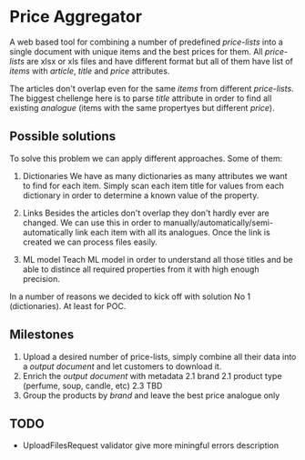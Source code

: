 # Price Aggregator

A web based tool for combining a number of predefined _price-lists_ into a single document with unique items and the best prices for them. All _price-lists_ are xlsx or xls files and have different format but all of them have list of _items_ with _article_, _title_ and _price_ attributes.

The articles don't overlap even for the same _items_ from different _price-lists_. The biggest chellenge here is to parse _title_ attribute in order to find all existing _analogue_ (items with the same propertyes but different _price_).

## Possible solutions

To solve this problem we can apply different approaches. Some of them:

1. Dictionaries
We have as many dictionaries as many attributes we want to find for each item. Simply scan each item title for values from each dictionary in order to determine a known value of the property.

2. Links
Besides the articles don't overlap they don't hardly ever are changed. We can use this in order to manually/automatically/semi-automatically link each item with all its analogues. Once the link is created we can process files easily.

3. ML model
Teach ML model in order to understand all those titles and be able to distince all required properties from it with high enough precision.

In a number of reasons we decided to kick off with solution No 1 (dictionaries). At least for POC.

## Milestones

1. Upload a desired number of price-lists, simply combine all their data into a _output document_ and let customers to download it.
2. Enrich the _output  document_ with metadata
    2.1 brand
    2.1 product type (perfume, soup, candle, etc)
    2.3 TBD
3. Group the products by _brand_ and leave the best price analogue only

## TODO

* UploadFilesRequest validator give more miningful errors description